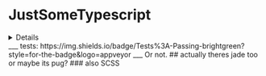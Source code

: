 # JustSomeTypescript
<details>
  <br>
  <h1>GENRAL PuRP0se Rep<h1>
    </details>
___
tests: https://img.shields.io/badge/Tests%3A-Passing-brightgreen?style=for-the-badge&logo=appveyor
___
Or not.
## actually theres jade too
or maybe its pug?
### also SCSS
